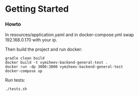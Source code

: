 # Getting Started

### Howto
In resources/application.yaml and in docker-compose.yml swap 192.168.0.170 with your ip.

Then build the project and run docker:
```
gradle clean build
docker build -t vymiheev-backend-general-test .
docker run -dp 3000:3000 vymiheev-backend-general-test 
docker-compose up
```
Run tests:
```
./tests.sh
```